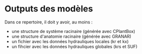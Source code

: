 # Outputs des modèles

Dans ce repertoire, il doit y avoir, au moins : 

- une structure de système racinaire (générée avec CPlantBox)
- une structure d'anatomie racinaire (générée avec GRANAR)
- un fichier avec les données hydrauliques locales (kr et kx)
- un fihcier avec les données hydrauliques globales (krs et SUF)
